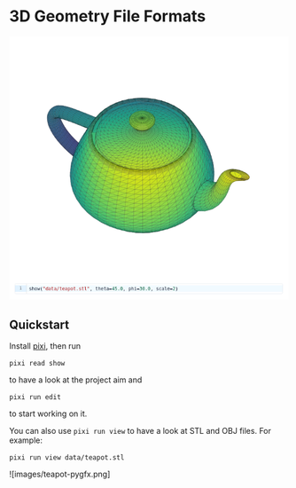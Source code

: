 # 3D Geometry File Formats

![The STL teapot](images/teapot.png)

## Quickstart

Install [pixi], then run

```
pixi read show
```

to have a look at the project aim and

```
pixi run edit
```

to start working on it.

You can also use `pixi run view` to have a look at STL and OBJ files. 
For example:

```
pixi run view data/teapot.stl
```

![images/teapot-pygfx.png]


[pixi]: https://pixi.sh/dev/
